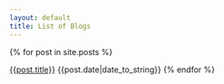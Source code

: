 ```yaml
---
layout: default
title: List of Blogs
---
```


{% for post in site.posts %}
<tr>
	<td><a href="{{post.url}}">{{post.title}}</a></td>
	<td>{{post.date|date_to_string}}</td>
</tr>
{% endfor %}